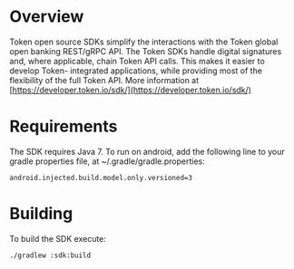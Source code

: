 Overview
========
Token open source SDKs simplify the interactions with the Token global open banking REST/gRPC API. 
The Token SDKs handle digital signatures and, where applicable, chain Token API calls. This makes 
it easier to develop Token- integrated applications, while providing most of the flexibility of 
the full Token API.
More information at [https://developer.token.io/sdk/](https://developer.token.io/sdk/)

Requirements
============
The SDK requires Java 7. To run on android, add the following line to your gradle properties file,
at ~/.gradle/gradle.properties:

```
android.injected.build.model.only.versioned=3
```

Building
========
To build the SDK execute:

```
./gradlew :sdk:build
```

